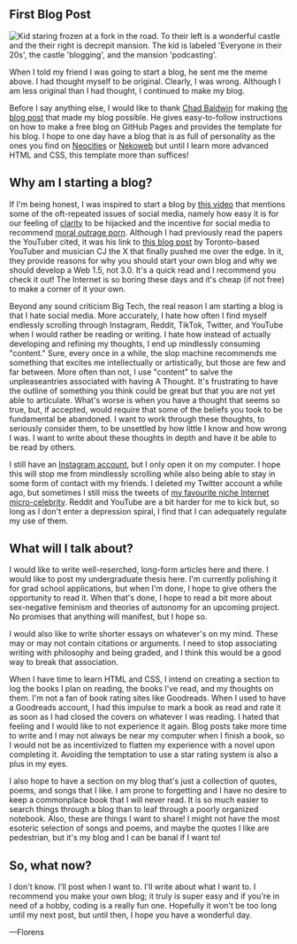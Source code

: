 ## First Blog Post

<img src="/_posts/media/startBlog.jpg" alt="Kid staring frozen at a fork in the road. To their left is a wonderful castle and the their right
   is decrepit mansion. The kid is labeled 'Everyone in their 20s', the castle 'blogging', and the mansion 'podcasting'.">

When I told my friend I was going to start a blog, he sent me the meme above. I had thought myself to be original. Clearly, I was wrong. Although I am less original than I had thought, I continued to make my blog.

Before I say anything else, I would like to thank <a href="https://github.com/chadbaldwin">Chad Baldwin</a> for making <a href="https://chadbaldwin.net/2021/03/14/how-to-build-a-sql-blog.html">the blog post</a> that made my blog possible. He gives easy-to-follow instructions on how to make a free blog on GitHub Pages and provides the template for his blog. I hope to one day have a blog that is as full of personality as the ones you find on <a href="https://neocities.org/">Neocities</a> or <a href="https://nekoweb.org/">Nekoweb</a> but until I learn more advanced HTML and CSS, this template more than suffices! 

## Why am I starting a blog?

If I'm being honest, I was inspired to start a blog by <a href="https://www.youtube.com/watch?v=AtlU-llHNGw">this video</a> that mentions some of the oft-repeated issues of social media, namely how easy it is for our feeling of <a href="https://www.cambridge.org/core/journals/royal-institute-of-philosophy-supplements/article/abs/seductions-of-clarity/5995DF2E11077CA54ED453A248E5A729">clarity</a> to be hijacked and the incentive for social media to recommend <a href="https://jesp.org/index.php/jesp/article/view/990">moral outrage porn</a>. Although I had previously read the papers the YouTuber cited, it was his link to <a href="https://www.cjthex.com/what-is-to-be-done/">this blog post</a> by Toronto-based YouTuber and musician CJ the X that finally pushed me over the edge. In it, they provide reasons for why you should start your own blog and why we should develop a Web 1.5, not 3.0. It's a quick read and I recommend you check it out! The Internet is so boring these days and it's cheap (if not free) to make a corner of it your own. 

Beyond any sound criticism Big Tech, the real reason I am starting a blog is that I hate social media. More accurately, I hate how often I find myself endlessly scrolling through Instagram, Reddit, TikTok, Twitter, and YouTube when I would rather be reading or writing. I hate how instead of actually developing and refining my thoughts, I end up mindlessly consuming "content." Sure, every once in a while, the slop machine recommends me something that excites me intellectually or artistically, but those are few and far between. More often than not, I use "content" to salve the unpleaseantries associated with having A Thought. It's frustrating to have the outline of something you think could be great but that you are not yet able to articulate. What's worse is when you have a thought that seems so true, but, if accepted, would require that some of the beliefs you took to be fundamental be abandoned. I want to work through these thoughts, to seriously consider them, to be unsettled by how little I know and how wrong I was. I want to write about these thoughts in depth and have it be able to be read by others.

I still have an <a href="https://www.instagram.com/mtlstylebagel/">Instagram account</a>, but I only open it on my computer. I hope this will stop me from mindlessly scrolling while also being able to stay in some form of contact with my friends. I deleted my Twitter account a while ago, but sometimes I still miss the tweets of <a href="https://x.com/ginfantasy/">my favourite niche Internet micro-celebrity</a>. Reddit and YouTube are a bit harder for me to kick but, so long as I don't enter a depression spiral, I find that I can adequately regulate my use of them.

## What will I talk about?

I would like to write well-reserched, long-form articles here and there. I would like to post my undergraduate thesis here. I'm currently polishing it for grad school applications, but when I'm done, I hope to give others the opportunity to read it. When that's done, I hope to read a bit more about sex-negative feminism and theories of autonomy for an upcoming project. No promises that anything will manifest, but I hope so.  

I would also like to write shorter essays on whatever's on my mind. These may or may not contain citations or arguments. I need to stop associating writing with philosophy and being graded, and I think this would be a good way to break that association.

When I have time to learn HTML and CSS, I intend on creating a section to log the books I plan on reading, the books I've read, and my thoughts on them. I'm not a fan of book rating sites like Goodreads. When I used to have a Goodreads account, I had this impulse to mark a book as read and rate it as soon as I had closed the covers on whatever I was reading. I hated that feeling and I would like to not experience it again. Blog posts take more time to write and I may not always be near my computer when I finish a book, so I would not be as incentivized to flatten my experience with a novel upon completing it. Avoiding the temptation to use a star rating system is also a plus in my eyes.  

I also hope to have a section on my blog that's just a collection of quotes, poems, and songs that I like. I am prone to forgetting and I have no desire to keep a commonplace book that I will never read. It is so much easier to search things through a blog than to leaf through a poorly organized notebook. Also, these are things I want to share! I might not have the most esoteric selection of songs and poems, and maybe the quotes I like are pedestrian, but it's my blog and I can be banal if I want to!

## So, what now?

I don't know. I'll post when I want to. I'll write about what I want to. I recommend you make your own blog; it truly is super easy and if you're in need of a hobby, coding is a really fun one. Hopefully it won't be too long until my next post, but until then, I hope you have a wonderful day.

—Florens
